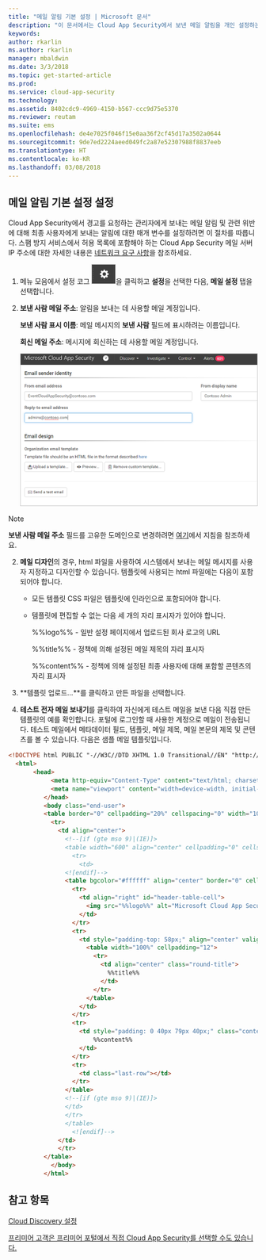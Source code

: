 ```yaml
---
title: "메일 알림 기본 설정 | Microsoft 문서"
description: "이 문서에서는 Cloud App Security에서 보낸 메일 알림을 개인 설정하는 방법에 대한 정보를 제공합니다."
keywords: 
author: rkarlin
ms.author: rkarlin
manager: mbaldwin
ms.date: 3/3/2018
ms.topic: get-started-article
ms.prod: 
ms.service: cloud-app-security
ms.technology: 
ms.assetid: 8402cdc9-4969-4150-b567-ccc9d75e5370
ms.reviewer: reutam
ms.suite: ems
ms.openlocfilehash: de4e7025f046f15e0aa36f2cf45d17a3502a0644
ms.sourcegitcommit: 9de7ed2224aeed049fc2a87e52307988f8837eeb
ms.translationtype: HT
ms.contentlocale: ko-KR
ms.lasthandoff: 03/08/2018
---
```

##  <a name="mailsettings"></a> 메일 알림 기본 설정 설정  

Cloud App Security에서 경고를 요청하는 관리자에게 보내는 메일 알림 및 관련 위반에 대해 최종 사용자에게 보내는 알림에 대한 매개 변수를 설정하려면 이 절차를 따릅니다. 스팸 방지 서비스에서 허용 목록에 포함해야 하는 Cloud App Security 메일 서버 IP 주소에 대한 자세한 내용은 [네트워크 요구 사항](network-requirements.md)을 참조하세요. 


1. 메뉴 모음에서 설정 코그 ![설정 아이콘](./media/settings-icon.png "설정 아이콘")을 클릭하고 **설정**을 선택한 다음, **메일 설정** 탭을 선택합니다.  

2. **보낸 사람 메일 주소**: 알림을 보내는 데 사용할 메일 계정입니다.  
   
   **보낸 사람 표시 이름**: 메일 메시지의 **보낸 사람** 필드에 표시하려는 이름입니다.  
  
   **회신 메일 주소**: 메시지에 회신하는 데 사용할 메일 계정입니다.  
  
     ![메일 설정 구성](./media/mail-settings-config.png "메일 설정 구성")  

  >[!NOTE]
  >**보낸 사람 메일 주소** 필드를 고유한 도메인으로 변경하려면 [여기](https://mandrill.zendesk.com/hc/articles/205582277-How-do-I-add-DNS-records-for-my-sending-domains-)에서 지침을 참조하세요.
  
2.  **메일 디자인**의 경우, html 파일을 사용하여 시스템에서 보내는 메일 메시지를 사용자 지정하고 디자인할 수 있습니다. 템플릿에 사용되는 html 파일에는 다음이 포함되어야 합니다.  
  
    -   모든 템플릿 CSS 파일은 템플릿에 인라인으로 포함되어야 합니다.  
  
    -   템플릿에 편집할 수 없는 다음 세 개의 자리 표시자가 있어야 합니다.  
  
         %%logo%% - 일반 설정 페이지에서 업로드된 회사 로고의 URL  
  
         %%title%% - 정책에 의해 설정된 메일 제목의 자리 표시자  

         %%content%% - 정책에 의해 설정된 최종 사용자에 대해 포함할 콘텐츠의 자리 표시자  
     
3.  **템플릿 업로드...**를 클릭하고 만든 파일을 선택합니다. 

4. **테스트 전자 메일 보내기**를 클릭하여 자신에게 테스트 메일을 보낸 다음 직접 만든 템플릿의 예를 확인합니다. 포털에 로그인할 때 사용한 계정으로 메일이 전송됩니다. 테스트 메일에서 메타데이터 필드, 템플릿, 메일 제목, 메일 본문의 제목 및 콘텐츠를 볼 수 있습니다.  다음은 샘플 메일 템플릿입니다. 



```html
<!DOCTYPE html PUBLIC "-//W3C//DTD XHTML 1.0 Transitional//EN" "http://www.w3.org/TR/xhtml1/DTD/xhtml1-transitional.dtd">
  <html>  
       <head>  
            <meta http-equiv="Content-Type" content="text/html; charset=UTF-8"/>  
            <meta name="viewport" content="width=device-width, initial-scale=1.0"/>  
          </head>  
          <body class="end-user">  
          <table border="0" cellpadding="20%" cellspacing="0" width="100%" id="background-table">  
            <tr>  
              <td align="center">  
                <!--[if (gte mso 9)|(IE)]>  
                <table width="600" align="center" cellpadding="0" cellspacing="0" border="0">  
                  <tr>  
                    <td>  
                <![endif]-->  
                <table bgcolor="#ffffff" align="center" border="0" cellpadding="0" cellspacing="0" style="padding-bottom: 40px;" id="container-table">  
                  <tr>  
                    <td align="right" id="header-table-cell">  
                      <img src="%%logo%%" alt="Microsoft Cloud App Security" id="org-logo" />  
                    </td>  
                  </tr>  
                  <tr>  
                    <td style="padding-top: 58px;" align="center" valign="top">  
                      <table width="100%" cellpadding="12">  
                        <tr>  
                          <td align="center" class="round-title">  
                            %%title%%  
                          </td>  
                        </tr>  
                      </table>  
                    </td>  
                  </tr>  
                  <tr>  
                    <td style="padding: 0 40px 79px 40px;" class="content-table-cell" align="left" valign="top">  
                        %%content%%  
                    </td>  
                  </tr>  
                  <tr>  
                    <td class="last-row"></td>  
                  </tr>  
                </table>  
                <!--[if (gte mso 9)|(IE)]>  
                </td>  
                </tr>  
                </table>  
                  <![endif]-->  
              </td>  
              </tr>  
          </table>  
            </body>  
          </html>  
   ```
  

  
  

  
    
## <a name="see-also"></a>참고 항목  
[Cloud Discovery 설정](set-up-cloud-discovery.md)   

[프리미어 고객은 프리미어 포털에서 직접 Cloud App Security를 선택할 수도 있습니다.](https://premier.microsoft.com/)  
  
  